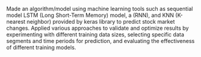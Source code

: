 Made an algorithm/model using machine learning tools such as sequential model LSTM (Long Short-Term Memory) 
model, a (RNN), and KNN (K-nearest neighbor) provided by keras library to predict stock market changes. 
Applied various approaches to validate and optimize results by experimenting with different training data sizes, selecting 
specific data segments and time periods for prediction, and evaluating the effectiveness of different training models. 
